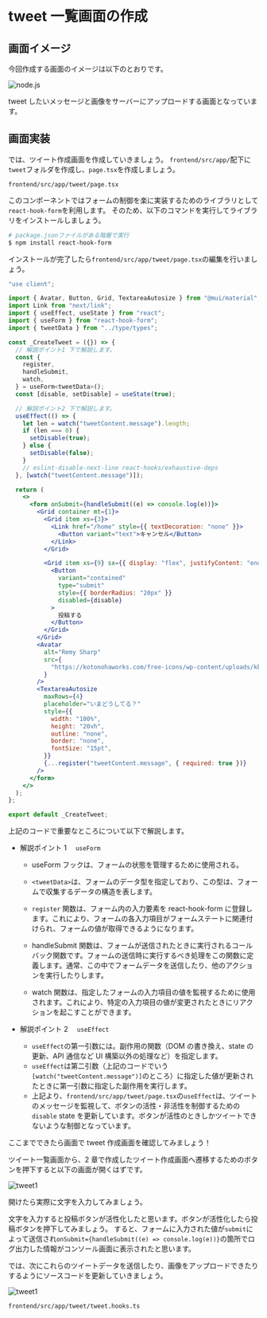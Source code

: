 # tweet 一覧画面の作成

## 画面イメージ

今回作成する画面のイメージは以下のとおりです。

![node.js](/3章-tweet作成画面/createTweet.png)

tweet したいメッセージと画像をサーバーにアップロードする画面となっています。

## 画面実装

では、ツイート作成画面を作成していきましょう。
`frontend/src/app/`配下に`tweet`フォルダを作成し、`page.tsx`を作成しましょう。

`frontend/src/app/tweet/page.tsx`

このコンポーネントではフォームの制御を楽に実装するためのライブラリとして`react-hook-form`を利用します。
そのため、以下のコマンドを実行してライブラリをインストールしましょう。

```bash
# package.jsonファイルがある階層で実行
$ npm install react-hook-form
```

インストールが完了したら`frontend/src/app/tweet/page.tsx`の編集を行いましょう。

```jsx
"use client";

import { Avatar, Button, Grid, TextareaAutosize } from "@mui/material";
import Link from "next/link";
import { useEffect, useState } from "react";
import { useForm } from "react-hook-form";
import { tweetData } from "../type/types";

const _CreateTweet = ({}) => {
  // 解説ポイント1 下で解説します。
  const {
    register,
    handleSubmit,
    watch,
  } = useForm<tweetData>();
  const [disable, setDisable] = useState(true);

  // 解説ポイント2 下で解説します。
  useEffect(() => {
    let len = watch("tweetContent.message").length;
    if (len === 0) {
      setDisable(true);
    } else {
      setDisable(false);
    }
    // eslint-disable-next-line react-hooks/exhaustive-deps
  }, [watch("tweetContent.message")]);

  return (
    <>
      <form onSubmit={handleSubmit((e) => console.log(e))}>
        <Grid container mt={1}>
          <Grid item xs={3}>
            <Link href="/home" style={{ textDecoration: "none" }}>
              <Button variant="text">キャンセル</Button>
            </Link>
          </Grid>

          <Grid item xs={9} sx={{ display: "flex", justifyContent: "end" }}>
            <Button
              variant="contained"
              type="submit"
              style={{ borderRadius: "20px" }}
              disabled={disable}
            >
              投稿する
            </Button>
          </Grid>
        </Grid>
        <Avatar
          alt="Remy Sharp"
          src={
            "https://kotonohaworks.com/free-icons/wp-content/uploads/kkrn_icon_user_1-768x768.png"
          }
        />
        <TextareaAutosize
          maxRows={4}
          placeholder="いまどうしてる？"
          style={{
            width: "100%",
            height: "20vh",
            outline: "none",
            border: "none",
            fontSize: "15pt",
          }}
          {...register("tweetContent.message", { required: true })}
        />
      </form>
    </>
  );
};

export default _CreateTweet;

```

上記のコードで重要なところについて以下で解説します。

- 解説ポイント 1 　`useForm`

  - useForm フックは、フォームの状態を管理するために使用される。

  - `<tweetData>`は、フォームのデータ型を指定しており、この型は、フォームで収集するデータの構造を表します。

  - `register` 関数は、フォーム内の入力要素を react-hook-form に登録します。これにより、フォームの各入力項目がフォームステートに関連付けられ、フォームの値が取得できるようになります。

  - handleSubmit 関数は、フォームが送信されたときに実行されるコールバック関数です。フォームの送信時に実行するべき処理をこの関数に定義します。通常、この中でフォームデータを送信したり、他のアクションを実行したりします。

  - watch 関数は、指定したフォームの入力項目の値を監視するために使用されます。これにより、特定の入力項目の値が変更されたときにリアクションを起こすことができます。

- 解説ポイント 2 　`useEffect`
  - `useEffect`の第一引数には。副作用の関数（DOM の書き換え、state の更新、API 通信など UI 構築以外の処理など）を指定します。
  - `useEffect`は第二引数（上記のコードでいう`[watch("tweetContent.message")]`のところ）に指定した値が更新されたときに第一引数に指定した副作用を実行します。
  - 上記より、`frontend/src/app/tweet/page.tsx`の`useEffect`は、ツイートのメッセージを監視して、ボタンの活性・非活性を制御するための`disable` state を更新しています。ボタンが活性のときしかツイートできないような制御となっています。

ここまでできたら画面で tweet 作成画面を確認してみましょう！

ツイート一覧画面から、2 章で作成したツイート作成画面へ遷移するためのボタンを押下すると以下の画面が開くはずです。

![tweet1](/3章-tweet作成画面/tweet1.png)

開けたら実際に文字を入力してみましょう。

文字を入力すると投稿ボタンが活性化したと思います。ボタンが活性化したら投稿ボタンを押下してみましょう。
すると、フォームに入力された値が`submit`によって送信され`onSubmit={handleSubmit((e) => console.log(e))}`の箇所でログ出力した情報がコンソール画面に表示されたと思います。

では、次にこれらのツイートデータを送信したり、画像をアップロードできたりするようにソースコードを更新していきましょう。

![tweet1](/3章-tweet作成画面/tweet2.png)

`frontend/src/app/tweet/tweet.hooks.ts`

```typescript

```
